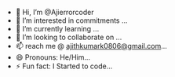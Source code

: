 - 👋 Hi, I’m @Ajierrorcoder
- 👀 I’m interested in commitments ...
- 🌱 I’m currently learning ...
- 💞️ I’m looking to collaborate on ...
- 📫 reach me @ ajithkumark0806@gmail.com...
- 😄 Pronouns: He/Him...
- ⚡ Fun fact: I Started to code...

<!---
Ajierrorcoder/Ajierrorcoder is a ✨ special ✨ repository because its `README.md` (this file) appears on your GitHub profile.
You can click the Preview link to take a look at your changes.
--->

